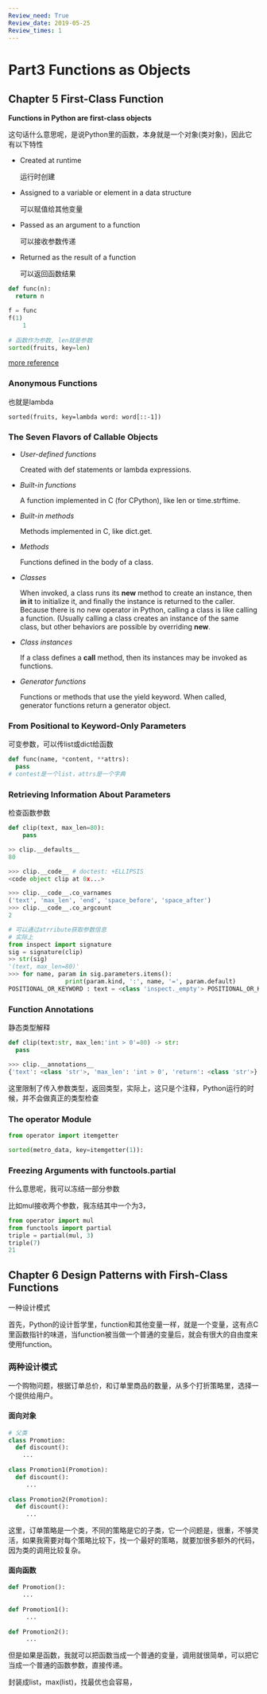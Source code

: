 ```yaml
---
Review_need: True
Review_date: 2019-05-25
Review_times: 1
---
```

# Part3 Functions as Objects

## Chapter 5 First-Class Function

**Functions in Python are first-class objects**

这句话什么意思呢，是说Python里的函数，本身就是一个对象(类对象)，因此它有以下特性

* Created at runtime

  运行时创建

* Assigned to a variable or element in a data structure

  可以赋值给其他变量

* Passed as an argument to a function

  可以接收参数传递

* Returned as the result of a function

  可以返回函数结果

```Python
def func(n):
  return n

f = func
f(1)
	1
  
# 函数作为参数, len就是参数
sorted(fruits, key=len)
```

[more reference](https://foofish.net/function-is-first-class-object.html)

### Anonymous Functions

也就是lambda

```
sorted(fruits, key=lambda word: word[::-1])
```



### The Seven Flavors of Callable Objects

* *User-defined functions*

  Created with def statements or lambda expressions.

* *Built-in functions*

  A function implemented in C (for CPython), like len or time.strftime.

* *Built-in methods*

  Methods implemented in C, like dict.get.

* *Methods*

  Functions defined in the body of a class.

* *Classes*

  When invoked, a class runs its __new__ method to create an instance, then __in it__ to initialize it, and finally the instance is returned to the caller. Because there is no new operator in Python, calling a class is like calling a function. (Usually calling a class creates an instance of the same class, but other behaviors are possible by overriding __new__.

* *Class instances*

  If a class defines a __call__ method, then its instances may be invoked as functions.

* *Generator functions*

  Functions or methods that use the yield keyword. When called, generator functions return a generator object.

### From Positional to Keyword-Only Parameters

可变参数，可以传list或dict给函数

```Python
def func(name, *content, **attrs):
  pass
# contest是一个list，attrs是一个字典
```

### Retrieving Information About Parameters

检查函数参数

```python
def clip(text, max_len=80):
	pass

>> clip.__defaults__
80

>>> clip.__code__ # doctest: +ELLIPSIS 
<code object clip at 0x...>

>>> clip.__code__.co_varnames 
('text', 'max_len', 'end', 'space_before', 'space_after')
>>> clip.__code__.co_argcount 
2

# 可以通过atrribute获取参数信息
# 实际上
from inspect import signature
sig = signature(clip)
>> str(sig)
'(text, max_len=80)'
>>> for name, param in sig.parameters.items():
				print(param.kind, ':', name, '=', param.default)
POSITIONAL_OR_KEYWORD : text = <class 'inspect._empty'> POSITIONAL_OR_KEYWORD : max_len = 80
```

### Function Annotations

静态类型解释

```Python
def clip(text:str, max_len:'int > 0'=80) -> str:
  pass

>>> clip.__annotations__ 
{'text': <class 'str'>, 'max_len': 'int > 0', 'return': <class 'str'>}
```

这里限制了传入参数类型，返回类型，实际上，这只是个注释，Python运行的时候，并不会做真正的类型检查

### The operator Module

```Python
from operator import itemgetter

sorted(metro_data, key=itemgetter(1)):
```

### Freezing Arguments with functools.partial

什么意思呢，我可以冻结一部分参数

比如mul接收两个参数，我冻结其中一个为3，

```python
from operator import mul
from functools import partial
triple = partial(mul, 3)
triple(7)
21
```



## Chapter 6 Design Patterns with Firsh-Class Functions

一种设计模式

首先，Python的设计哲学里，function和其他变量一样，就是一个变量，这有点C里函数指针的味道，当function被当做一个普通的变量后，就会有很大的自由度来使用function。

### 两种设计模式

一个购物问题，根据订单总价，和订单里商品的数量，从多个打折策略里，选择一个提供给用户。

#### 面向对象

```python
# 父类
class Promotion:
  def discount():
    ...
    
class Promotion1(Promotion):
  def discount():
     ...
      
class Promotion2(Promotion):
  def discount():
     ... 
```



这里，订单策略是一个类，不同的策略是它的子类，它一个问题是，很重，不够灵活，如果我需要对每个策略比较下，找一个最好的策略，就要加很多额外的代码，因为类的调用比较复杂。



#### 面向函数

```python
def Promotion():
	...
    
def Promotion1():
     ...
      
def Promotion2():
     ... 

```

但是如果是函数，我就可以把函数当成一个普通的变量，调用就很简单，可以把它当成一个普通的函数参数，直接传递。

封装成list，max(list)，找最优也会容易，
